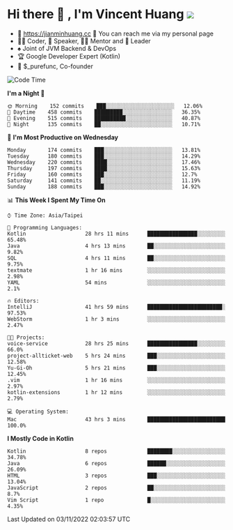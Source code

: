 # Hi there 👋 , I'm Vincent Huang ![](https://komarev.com/ghpvc/?username=Jian-Min-Huang)
- 💎 https://jianminhuang.cc 🙋 You can reach me via my personal page
- 👨‍💻 Coder, 🎤 Speaker, 👨‍🏫 Mentor and 🚀 Leader
- ♠️ Joint of JVM Backend & DevOps
- 🏆 Google Developer Expert (Kotlin)
- 💼 $_purefunc, Co-founder

<!--START_SECTION:waka-->
![Code Time](http://img.shields.io/badge/Code%20Time-1%2C161%20hrs%2016%20mins-blue)

**I'm a Night 🦉** 

```text
🌞 Morning    152 commits    ███░░░░░░░░░░░░░░░░░░░░░░   12.06% 
🌆 Daytime    458 commits    █████████░░░░░░░░░░░░░░░░   36.35% 
🌃 Evening    515 commits    ██████████░░░░░░░░░░░░░░░   40.87% 
🌙 Night      135 commits    ██░░░░░░░░░░░░░░░░░░░░░░░   10.71%

```
📅 **I'm Most Productive on Wednesday** 

```text
Monday       174 commits    ███░░░░░░░░░░░░░░░░░░░░░░   13.81% 
Tuesday      180 commits    ███░░░░░░░░░░░░░░░░░░░░░░   14.29% 
Wednesday    220 commits    ████░░░░░░░░░░░░░░░░░░░░░   17.46% 
Thursday     197 commits    ████░░░░░░░░░░░░░░░░░░░░░   15.63% 
Friday       160 commits    ███░░░░░░░░░░░░░░░░░░░░░░   12.7% 
Saturday     141 commits    ██░░░░░░░░░░░░░░░░░░░░░░░   11.19% 
Sunday       188 commits    ███░░░░░░░░░░░░░░░░░░░░░░   14.92%

```


📊 **This Week I Spent My Time On** 

```text
⌚︎ Time Zone: Asia/Taipei

💬 Programming Languages: 
Kotlin                   28 hrs 11 mins      ████████████████░░░░░░░░░   65.48% 
Java                     4 hrs 13 mins       ██░░░░░░░░░░░░░░░░░░░░░░░   9.82% 
SQL                      4 hrs 11 mins       ██░░░░░░░░░░░░░░░░░░░░░░░   9.75% 
textmate                 1 hr 16 mins        ░░░░░░░░░░░░░░░░░░░░░░░░░   2.98% 
YAML                     54 mins             ░░░░░░░░░░░░░░░░░░░░░░░░░   2.1%

🔥 Editors: 
IntelliJ                 41 hrs 59 mins      ████████████████████████░   97.53% 
WebStorm                 1 hr 3 mins         ░░░░░░░░░░░░░░░░░░░░░░░░░   2.47%

🐱‍💻 Projects: 
voice-service            28 hrs 25 mins      ████████████████░░░░░░░░░   66.0% 
project-allticket-web    5 hrs 24 mins       ███░░░░░░░░░░░░░░░░░░░░░░   12.58% 
Yu-Gi-Oh                 5 hrs 21 mins       ███░░░░░░░░░░░░░░░░░░░░░░   12.45% 
.vim                     1 hr 16 mins        ░░░░░░░░░░░░░░░░░░░░░░░░░   2.97% 
kotlin-extensions        1 hr 12 mins        ░░░░░░░░░░░░░░░░░░░░░░░░░   2.79%

💻 Operating System: 
Mac                      43 hrs 3 mins       █████████████████████████   100.0%

```

**I Mostly Code in Kotlin** 

```text
Kotlin                   8 repos             ████████░░░░░░░░░░░░░░░░░   34.78% 
Java                     6 repos             ██████░░░░░░░░░░░░░░░░░░░   26.09% 
HTML                     3 repos             ███░░░░░░░░░░░░░░░░░░░░░░   13.04% 
JavaScript               2 repos             ██░░░░░░░░░░░░░░░░░░░░░░░   8.7% 
Vim Script               1 repo              █░░░░░░░░░░░░░░░░░░░░░░░░   4.35%

```



 Last Updated on 03/11/2022 02:03:57 UTC
<!--END_SECTION:waka-->
